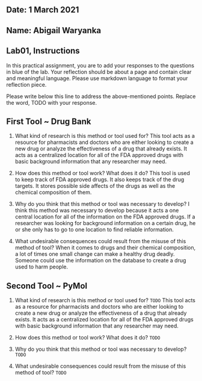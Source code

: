 ## Date: 1 March 2021

## Name: Abigail Waryanka

## Lab01, Instructions

In this practical assignment, you are to add your responses to the questions in blue of the lab. Your reflection should be about a page and contain clear and meaningful language. Please use markdown language to format your reflection piece.

Please write below this line to address the above-mentioned points. Replace the word, TODO with your response.

## First Tool ~ Drug Bank
1. What kind of research is this method or tool used for?
This tool acts as a resource for pharmacists and doctors who are either looking to create a new drug or analyze the effectiveness of a drug that already exists. It acts as a centralized location for all of the FDA approved drugs with basic background information that any researcher may need.

2. How does this method or tool work? What does it do?
This tool is used to keep track of FDA approved drugs. It also keeps track of the drug targets. It stores possible side affects of the drugs as well as the chemical composition of them.


3. Why do you think that this method or tool was necessary to develop?
I think this method was necessary to develop because it acts a one central location for all of the information on the FDA approved drugs. If a researcher was looking for background information on a certain drug, he or she only has to go to one location to find reliable information.

4. What undesirable consequences could result from the misuse of this method of tool?
When it comes to drugs and their chemical composition, a lot of times one small change can make a healthy drug deadly. Someone could use the information on the database to create a drug used to harm people.


## Second Tool ~ PyMol

 1. What kind of research is this method or tool used for?
 `TODO`
 This tool acts as a resource for pharmacists and doctors who are either looking to create a new drug or analyze the effectiveness of a drug that already exists. It acts as a centralized location for all of the FDA approved drugs with basic background information that any researcher may need.

 2. How does this method or tool work? What does it do?
 `TODO`

 3. Why do you think that this method or tool was necessary to develop?
 `TODO`

 4. What undesirable consequences could result from the misuse of this method of tool? `TODO`
